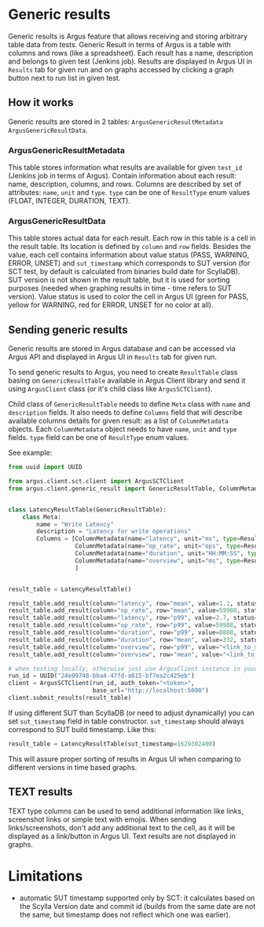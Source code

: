 # Generic results

Generic results is Argus feature that allows receiving and storing arbitrary table data from tests.
Generic Result in terms of Argus is a table with columns and rows (like a spreadsheet). Each result has a name, description and belongs to
given test (Jenkins job).
Results are displayed in Argus UI in `Results` tab for given run and on graphs accessed by clicking a graph button next to run list in given
test.

## How it works

Generic results are stored in 2 tables: `ArgusGenericResultMetadata` `ArgusGenericResultData`.

### ArgusGenericResultMetadata

This table stores information what results are available for given `test_id` (Jenkins job in terms of Argus). Contain information about each
result: name, description, columns, and rows.
Columns are described by set of attributes: `name`, `unit` and `type`. `type` can be one of `ResultType` enum values (FLOAT, INTEGER,
DURATION, TEXT).

### ArgusGenericResultData

This table stores actual data for each result. Each row in this table is a cell in the result table. Its location is defined by `column` and
`row` fields.
Besides the value, each cell contains information about value status (PASS, WARNING, ERROR, UNSET) and `sut_timestamp` which corresponds to
SUT version (for SCT test, by default is calculated from binaries build date for ScyllaDB). SUT version is not shown in the result table,
but it is used for
sorting purposes (needed when graphing results in time - time refers to SUT version).
Value status is used to color the cell in Argus UI (green for PASS, yellow for WARNING, red for ERROR, UNSET for no color at all).

## Sending generic results

Generic results are stored in Argus database and can be accessed via Argus API and displayed in Argus UI in `Results` tab for given run.

To send generic results to Argus, you need to create `ResultTable` class basing on `GenericResultTable` available in Argus Client library
and send it using `ArgusClient` class (or it's child class like `ArgusSCTClient`).

Child class of `GenericResultTable` needs to define `Meta` class with `name` and `description` fields. It also needs to define `Columns`
field that will describe available columns details for given result: as a list of `ColumnMetadata` objects. Each `ColumnMetadata` object
needs to have `name`, `unit` and `type` fields. `type` field can be one of `ResultType` enum values.

See example:

```python
from uuid import UUID

from argus.client.sct.client import ArgusSCTClient
from argus.client.generic_result import GenericResultTable, ColumnMetadata, ResultType, Status


class LatencyResultTable(GenericResultTable):
    class Meta:
        name = "Write Latency"
        description = "Latency for write operations"
        Columns = [ColumnMetadata(name="latency", unit="ms", type=ResultType.FLOAT),
                   ColumnMetadata(name="op_rate", unit="ops", type=ResultType.INTEGER),
                   ColumnMetadata(name="duration", unit="HH:MM:SS", type=ResultType.DURATION)
                   ColumnMetadata(name="overview", unit="ms", type=ResultType.TEXT),
                   ]


result_table = LatencyResultTable()

result_table.add_result(column="latency", row="mean", value=1.1, status=Status.WARNING)
result_table.add_result(column="op_rate", row="mean", value=59988, status=Status.ERROR)
result_table.add_result(column="latency", row="p99", value=2.7, status=Status.PASS)
result_table.add_result(column="op_rate", row="p99", value=59988, status=Status.WARNING)
result_table.add_result(column="duration", row="p99", value=8888, status=Status.ERROR)
result_table.add_result(column="duration", row="mean", value=332, status=Status.PASS)
result_table.add_result(column="overview", row="p99", value="<link_to_screenshot>", status=Status.UNSET)
result_table.add_result(column="overview", row="mean", value="<link_to_screenshot>", status=Status.UNSET)

# when testing locally, otherwise just use ArgusClient instance in your test.
run_id = UUID("24e09748-bba4-47fd-a615-bf7ea2c425eb")
client = ArgusSCTClient(run_id, auth_token="<token>",
                        base_url="http://localhost:5000")
client.submit_results(result_table)
```

If using different SUT than ScyllaDB (or need to adjust dynamically) you can set `sut_timestamp` field in table constructor. `sut_timestamp`
should always correspond to SUT build timestamp. Like this:

```python
result_table = LatencyResultTable(sut_timestamp=1629302400)
```

This will assure proper sorting of results in Argus UI when comparing to different versions in time based graphs.

## TEXT results

TEXT type columns can be used to send additional information like links, screenshot links or simple text with emojis. When sending
links/screenshots, don't add any additional text to the cell, as it will be displayed as a link/button in Argus UI.
Text results are not displayed in graphs.

# Limitations

* automatic SUT timestamp supported only by SCT: it calculates based on the Scylla Version date and commit id (builds from the same date are
  not the same, but timestamp does not reflect which one was earlier).
